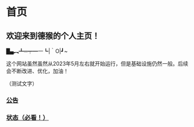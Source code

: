 # 首页

## 欢迎来到德猴的个人主页！

█▄︻┻═┯━一┗|｀O|┛~

这个网站虽然虽然从2023年5月左右就开始运行，但是基础设施仍然一般。后续会不断改进、优化，加油！

（测试文字）

### [公告](notice/)

### [状态（必看！）](https://stats.uptimerobot.com/Y2QY9bLYVW)
